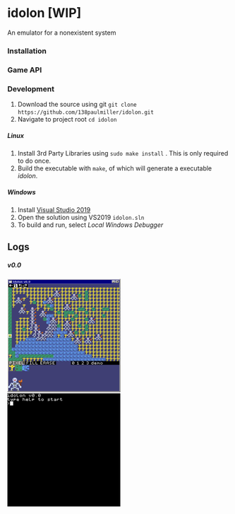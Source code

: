 # idolon [WIP]
An emulator for a nonexistent system  

### Installation

### Game API


### Development
1. Download the source using git
`git clone https://github.com/138paulmiller/idolon.git`
2. Navigate to project root
`cd idolon`

##### Linux
1. Install 3rd Party Libraries using `sudo make install` . This is only required to do once.
2. Build the executable with `make`, of which will generate a executable *idolon*. 

##### Windows
1. Install [Visual Studio 2019](https://visualstudio.microsoft.com/downloads/)
2. Open the solution using VS2019 `idolon.sln`
3. To build and run, select *Local Windows Debugger*

## Logs 

##### v0.0
<img src="./data/screenshots/v0.0_mapeditor.png" width="256" height="256"> <img src="./data/gifs/v0_tileset_edit_demo_0.gif" width="256" height="256">

